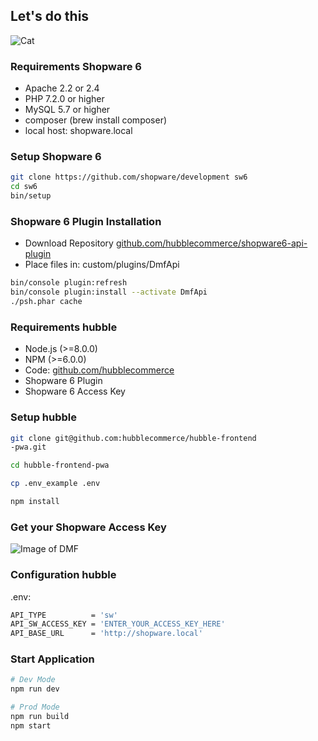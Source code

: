 ## Let's do this
![Cat]()<!-- .element data-src="https://media.giphy.com/media/CjmvTCZf2U3p09Cn0h/source.gif" width="400" style="border: 0; background: None; box-shadow: None;" -->


### Requirements Shopware 6
- Apache 2.2 or 2.4 
- PHP 7.2.0 or higher
- MySQL 5.7 or higher
- composer (brew install composer)
- local host: shopware.local


### Setup Shopware 6
```bash
git clone https://github.com/shopware/development sw6
cd sw6
bin/setup
```


### Shopware 6 Plugin Installation
- Download Repository [github.com/hubblecommerce/shopware6-api-plugin](https://github.com/hubblecommerce/shopware6-api-plugin)
- Place files in: custom/plugins/DmfApi
```bash
bin/console plugin:refresh
bin/console plugin:install --activate DmfApi
./psh.phar cache
```


### Requirements hubble
- Node.js (>=8.0.0)
- NPM (>=6.0.0)
- Code: [github.com/hubblecommerce](https://github.com/hubblecommerce/hubble-frontend-pwa)
- Shopware 6 Plugin
- Shopware 6 Access Key


### Setup hubble
```bash
git clone git@github.com:hubblecommerce/hubble-frontend
-pwa.git

cd hubble-frontend-pwa

cp .env_example .env

npm install 
```


### Get your Shopware Access Key
![Image of DMF]()<!-- .element data-src="assets/get-your-access-key.png" width="900" style="border: 0; background: None; box-shadow: None;" -->


### Configuration hubble
.env:
```bash
API_TYPE          = 'sw'
API_SW_ACCESS_KEY = 'ENTER_YOUR_ACCESS_KEY_HERE'
API_BASE_URL      = 'http://shopware.local'
```


### Start Application
```bash
# Dev Mode
npm run dev

# Prod Mode
npm run build
npm start
```
